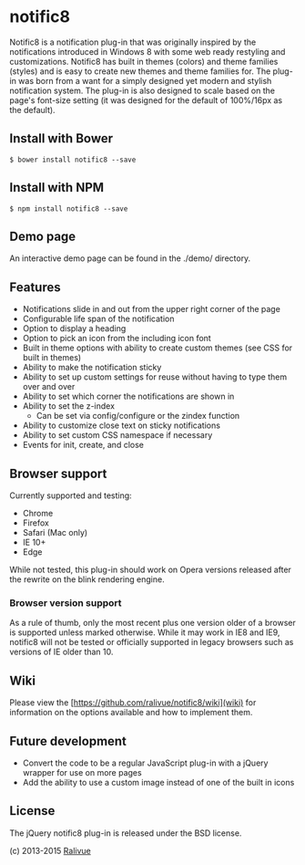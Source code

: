 # notific8

Notific8 is a notification plug-in that was originally inspired by the notifications introduced in Windows 8 with some web ready restyling and customizations. Notific8 has built in themes (colors) and theme families (styles) and is easy to create new themes and theme families for. The plug-in was born from a want for a simply designed yet modern and stylish notification system. The plug-in is also designed to scale based on the page's font-size setting (it was designed for the default of 100%/16px as the default).

## Install with Bower

    $ bower install notific8 --save

## Install with NPM

    $ npm install notific8 --save

## Demo page

An interactive demo page can be found in the ./demo/ directory.

## Features

* Notifications slide in and out from the upper right corner of the page
* Configurable life span of the notification
* Option to display a heading
* Option to pick an icon from the including icon font
* Built in theme options with ability to create custom themes (see CSS for built in themes)
* Ability to make the notification sticky
* Ability to set up custom settings for reuse without having to type them over and over
* Ability to set which corner the notifications are shown in
* Ability to set the z-index
    * Can be set via config/configure or the zindex function
* Ability to customize close text on sticky notifications
* Ability to set custom CSS namespace if necessary
* Events for init, create, and close

## Browser support

Currently supported and testing:

* Chrome
* Firefox
* Safari (Mac only)
* IE 10+
* Edge

While not tested, this plug-in should work on Opera versions released after the rewrite on the blink rendering engine.

### Browser version support

As a rule of thumb, only the most recent plus one version older of a browser is supported unless marked otherwise. While it may work in IE8 and IE9, notific8 will not be tested or officially supported in legacy browsers such as versions of IE older than 10.

## Wiki

Please view the [https://github.com/ralivue/notific8/wiki](wiki) for information on the options available and how to implement them.

## Future development

* Convert the code to be a regular JavaScript plug-in with a jQuery wrapper for use on more pages
* Add the ability to use a custom image instead of one of the built in icons

## License

The jQuery notific8 plug-in is released under the BSD license.

(c) 2013-2015 [Ralivue](http://ralivue.com)
